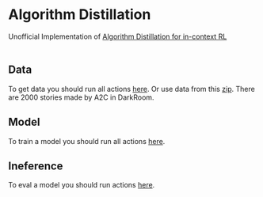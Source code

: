 # Algorithm Distillation
Unofficial Implementation of <a href="https://arxiv.org/abs/2210.14215">Algorithm Distillation for in-context RL</a>
<br>
<br>
## Data
To get data you should run all actions <a href="https://github.com/me1nna/in-context-ad/blob/main/data/get_data.ipynb">here</a>. Or use data from this <a href="https://github.com/me1nna/in-context-ad/blob/main/data/data.zip">zip</a>. There are 2000 stories made by A2C in DarkRoom.

## Model
To train a model you should run all actions <a href="https://github.com/me1nna/in-context-ad/blob/main/train-ad.ipynb">here</a>.

## Ineference
To eval a model you should run actions <a href="https://github.com/me1nna/in-context-ad/blob/main/eval-ad.ipynb">here</a>.
